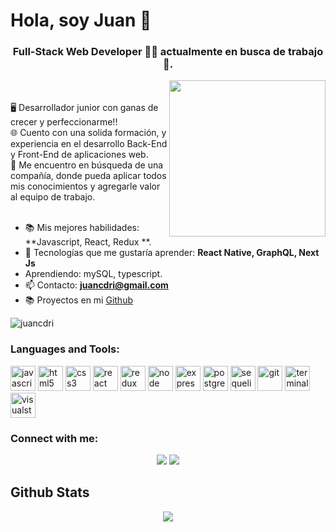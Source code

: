 
# Hola, soy Juan 👋
<h3 align="center">Full-Stack Web Developer 👨‍💻 actualmente en busca de trabajo 🚀.</h3>
<img align='right' src="https://media4.giphy.com/media/qgQUggAC3Pfv687qPC/giphy.gif?cid=ecf05e471qte19s3612r7pr28arwa9mlxsrxz7ju50twesgu&rid=giphy.gif&ct=g" width="250">

</br>
</br>
🖥️ Desarrollador junior con ganas de crecer y perfeccionarme!!<br/>
🌐 Cuento con una solida formación, y experiencia en el desarrollo Back-End y Front-End de aplicaciones web.<br/>
📣 Me encuentro en búsqueda de una compañía, donde pueda aplicar todos mis conocimientos y agregarle valor al equipo de trabajo.<br/>
</br>

- 📚  Mis mejores habilidades: **Javascript, React, Redux **.
- 🌱 Tecnologías que me gustaría aprender: **React Native, GraphQL, Next Js**
- Aprendiendo: mySQL, typescript.
- 📫 Contacto:  **juancdri@gmail.com**
- 📚 Proyectos en mi [Github](https://github.com/juancdri/PI-Food) 

<p align="left"> <img src="https://komarev.com/ghpvc/?username=juancdri&label=Profile%20views&color=0e75b6&style=flat" alt="juancdri" /> </p>

### Languages and Tools:
<p align="left">
  <img src="https://api.iconify.design/logos:javascript.svg" alt="javascript" height="40" width="40"/>
  <img src="https://api.iconify.design/vscode-icons:file-type-html.svg" alt="html5" height="40" width="40"/>
  <img src="https://api.iconify.design/vscode-icons:file-type-css.svg" alt="css3" height="40" width="40"/>
  <img src="https://api.iconify.design/logos:react.svg" alt="react" height="40" width="40"/>
  <img src="https://api.iconify.design/logos:redux.svg" alt="redux" height="40" width="40"/>  
  <img src="https://api.iconify.design/logos:nodejs.svg" alt="node" height="40" width="40"/>  
  <img src="https://api.iconify.design/simple-icons:express.svg" alt="express" height="40" width="40"/>  
  <img src="https://api.iconify.design/logos:postgresql.svg" alt="postgreSQL" height="40" width="40"/> 
  <img src="https://api.iconify.design/logos:sequelize.svg" alt="sequelize" height="40" width="40"/> 
  <img src="https://api.iconify.design/logos:git.svg" alt="git" height="40" width="40"/> 
  <img src="https://api.iconify.design/logos:terminal.svg" alt="terminal" height="40" width="40"/> 
  <img src="https://api.iconify.design/logos:visual-studio.svg" alt="visualstudio" height="40" width="40"/> 
  

<p>

### Connect with me:

<p align="center">
  <a href="https://www.linkedin.com/in/juancondori/"><img src="https://img.shields.io/badge/-Juan%20M.%20Condori-0077B5?style=flat-square&logo=Linkedin&logoColor=white"/></a>
<a href="mailto:juancdri@gmail.com"><img src="https://img.shields.io/badge/-juancdri@gmail.com-D14836?style=flat-square&logo=Gmail&logoColor=white"/></a>
  
  ## Github Stats  
  
 <div align="center"><img src="https://github-readme-stats.vercel.app/api?username=juancdri&show_icons=true&count_private=true&hide_border=true&theme=dark&locale=es&layout=compact" align="center" /></div>
<!--
**juancdri/juancdri** is a ✨ _special_ ✨ repository because its `README.md` (this file) appears on your GitHub profile.

Here are some ideas to get you started:

- 🔭 I’m currently working on ...
- 🌱 I’m currently learning ...
- 👯 I’m looking to collaborate on ...
- 🤔 I’m looking for help with ...
- 💬 Ask me about ...
- 📫 How to reach me: ...
- 😄 Pronouns: ...
- ⚡ Fun fact: ...
-->
